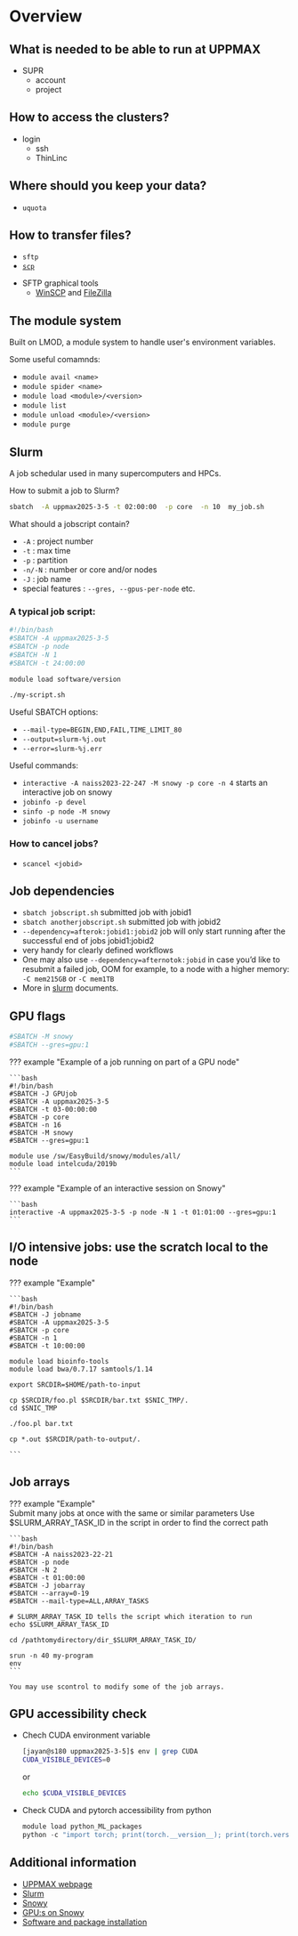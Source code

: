 # Overview

## What is needed to be able to run at UPPMAX
- SUPR
    - account
    - project

## How to access the clusters?
- login
    - ssh
    - ThinLinc

## Where should you keep your data?
- `uquota`

## How to transfer files?
- `sftp`
- [`scp`](https://docs.uppmax.uu.se/software/rackham_file_transfer_using_scp/)
<!-- - `rsync`
    - example: `rsync -av /local/dir user@rackham.uppmax.uu.se:/proj/naiss2023-22-247/nobackup/private/user/.` -->
- SFTP graphical tools  
    - [WinSCP](https://docs.uppmax.uu.se/software/rackham_file_transfer_using_winscp/) and [FileZilla](https://docs.uppmax.uu.se/software/rackham_file_transfer_using_filezilla/)

## The module system

Built on LMOD, a module system to handle user's environment variables.

Some useful comamnds:

- `module avail <name>`
- `module spider <name>`
- `module load <module>/<version>`
- `module list`
- `module unload <module>/<version>`
- `module purge`

## Slurm

A job schedular used in many supercomputers and HPCs.  

How to submit a job to Slurm?

```bash
sbatch  -A uppmax2025-3-5 -t 02:00:00  -p core  -n 10  my_job.sh
```

What should a jobscript contain?
  
- `-A` : project number 
- `-t` : max time
- `-p` : partition
- `-n/-N` : number or core and/or nodes
- `-J` : job name
- special features : `--gres, --gpus-per-node` etc.
  
### A typical job script:

```bash
#!/bin/bash
#SBATCH -A uppmax2025-3-5
#SBATCH -p node
#SBATCH -N 1
#SBATCH -t 24:00:00

module load software/version

./my-script.sh
```

Useful SBATCH options:

- `--mail-type=BEGIN,END,FAIL,TIME_LIMIT_80`
- `--output=slurm-%j.out`
- `--error=slurm-%j.err `


Useful commands:

- `interactive -A naiss2023-22-247 -M snowy -p core -n 4` starts an interactive job on snowy
- `jobinfo -p devel`
- `sinfo -p node -M snowy`
- `jobinfo -u username`

### How to cancel jobs?
- `scancel <jobid>`

## Job dependencies
- `sbatch jobscript.sh`   submitted job with jobid1
- `sbatch anotherjobscript.sh`  submitted job with jobid2
- `--dependency=afterok:jobid1:jobid2` job will only start running after the successful end of jobs jobid1:jobid2
- very handy for clearly defined workflows
- One may also use `--dependency=afternotok:jobid` in case you’d like to resubmit a failed job, OOM for example, to a node with a higher memory: `-C mem215GB` or `-C mem1TB`  
- More in [slurm](https://slurm.schedmd.com/sbatch.html#OPT_dependency) documents.


## GPU flags

```bash
#SBATCH -M snowy
#SBATCH --gres=gpu:1
```

??? example "Example of a job running on part of a GPU node"

    ```bash
    #!/bin/bash
    #SBATCH -J GPUjob
    #SBATCH -A uppmax2025-3-5
    #SBATCH -t 03-00:00:00
    #SBATCH -p core
    #SBATCH -n 16
    #SBATCH -M snowy
    #SBATCH --gres=gpu:1

    module use /sw/EasyBuild/snowy/modules/all/
    module load intelcuda/2019b
    ```

??? example "Example of an interactive session on Snowy"

    ```bash
    interactive -A uppmax2025-3-5 -p node -N 1 -t 01:01:00 --gres=gpu:1
    ```

## I/O intensive jobs: use the scratch local to the node

??? example "Example"

    ```bash
    #!/bin/bash
    #SBATCH -J jobname
    #SBATCH -A uppmax2025-3-5
    #SBATCH -p core
    #SBATCH -n 1
    #SBATCH -t 10:00:00

    module load bioinfo-tools
    module load bwa/0.7.17 samtools/1.14

    export SRCDIR=$HOME/path-to-input

    cp $SRCDIR/foo.pl $SRCDIR/bar.txt $SNIC_TMP/.
    cd $SNIC_TMP

    ./foo.pl bar.txt

    cp *.out $SRCDIR/path-to-output/.

    ```

## Job arrays

??? example "Example"  
    Submit many jobs at once with the same or similar parameters
    Use $SLURM_ARRAY_TASK_ID in the script in order to find the correct path

    ```bash
    #!/bin/bash
    #SBATCH -A naiss2023-22-21
    #SBATCH -p node
    #SBATCH -N 2
    #SBATCH -t 01:00:00
    #SBATCH -J jobarray
    #SBATCH --array=0-19
    #SBATCH --mail-type=ALL,ARRAY_TASKS

    # SLURM_ARRAY_TASK_ID tells the script which iteration to run
    echo $SLURM_ARRAY_TASK_ID

    cd /pathtomydirectory/dir_$SLURM_ARRAY_TASK_ID/

    srun -n 40 my-program
    env
    ```

    You may use scontrol to modify some of the job arrays.


## GPU accessibility check

- Chech CUDA environment variable
    ```bash
    [jayan@s180 uppmax2025-3-5]$ env | grep CUDA
    CUDA_VISIBLE_DEVICES=0
    ```
    or
    ```bash
    echo $CUDA_VISIBLE_DEVICES
    ```

- Check CUDA and pytorch accessibility from python  
    ```python
    module load python_ML_packages
    python -c "import torch; print(torch.__version__); print(torch.version.cuda); print(torch.cuda.get_device_properties(0)); print(torch.randn(1).cuda())"
    ```
## Additional information

- [UPPMAX webpage](https://www.uppmax.uu.se/)
- [Slurm](https://docs.uppmax.uu.se/cluster_guides/slurm/)
- [Snowy](https://docs.uppmax.uu.se/cluster_guides/snowy/)
- [GPU:s on Snowy](https://docs.uppmax.uu.se/cluster_guides/slurm/#need-more-resources-or-gpu)
- [Software and package installation](https://docs.uppmax.uu.se/software/install/)
